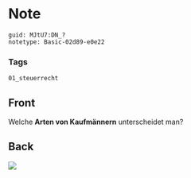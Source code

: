 # Note
```
guid: MJtU7:DN_?
notetype: Basic-02d89-e0e22
```

### Tags
```
01_steuerrecht
```

## Front
Welche <b>Arten von Kaufmännern</b> unterscheidet man?

## Back
<img src="paste-0e8c77133f4fab6814e8c26138fd6cedb7b5f158.jpg">
